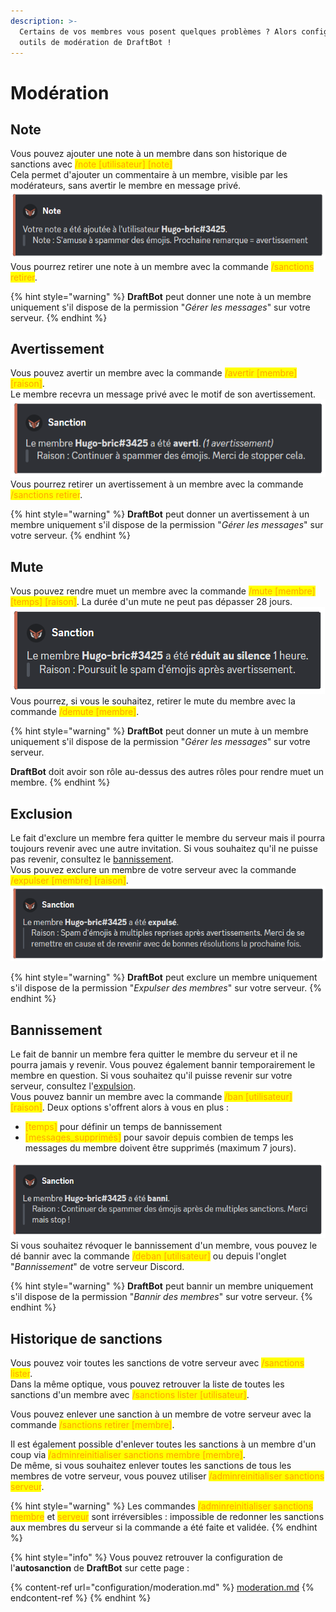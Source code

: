 ```yaml
---
description: >-
  Certains de vos membres vous posent quelques problèmes ? Alors configurez les
  outils de modération de DraftBot !
---
```


# Modération

## Note

Vous pouvez ajouter une note à un membre dans son historique de sanctions avec <mark style="color:orange;">/note \[utilisateur] \[note]</mark>\
Cela permet d'ajouter un commentaire à un membre, visible par les modérateurs, sans avertir le membre en message privé.\
![Note donnée à un membre](../.gitbook/assets/moderation/note.png)
Vous pourrez retirer une note à un membre avec la commande <mark style="color:orange;">/sanctions retirer</mark>.

{% hint style="warning" %}
**DraftBot** peut donner une note à un membre uniquement s'il dispose de la permission "_Gérer les messages_" sur votre serveur.
{% endhint %}

## Avertissement

Vous pouvez avertir un membre avec la commande <mark style="color:orange;">/avertir \[membre] \[raison]</mark>.\
Le membre recevra un message privé avec le motif de son avertissement.\
![Avertissement donné à un membre](../.gitbook/assets/moderation/avertir.png)
Vous pourrez retirer un avertissement à un membre avec la commande <mark style="color:orange;">/sanctions retirer</mark>.

{% hint style="warning" %}
**DraftBot** peut donner un avertissement à un membre uniquement s'il dispose de la permission "_Gérer les messages_" sur votre serveur.
{% endhint %}

## Mute

Vous pouvez rendre muet un membre avec la commande <mark style="color:orange;">/mute \[membre] \[temps] \[raison]</mark>. La durée d'un mute ne peut pas dépasser 28 jours.\
![Rendre muet un membre](../.gitbook/assets/moderation/mute.png)
Vous pourrez, si vous le souhaitez, retirer le mute du membre avec la commande <mark style="color:orange;">/demute \[membre]</mark>.

{% hint style="warning" %}
**DraftBot** peut donner un mute à un membre uniquement s'il dispose de la permission "_Gérer les messages_" sur votre serveur.

**DraftBot** doit avoir son rôle au-dessus des autres rôles pour rendre muet un membre.
{% endhint %}

## Exclusion

Le fait d'exclure un membre fera quitter le membre du serveur mais il pourra toujours revenir avec une autre invitation. Si vous souhaitez qu'il ne puisse pas revenir, consultez le [bannissement](moderation.md#bannissement).\
Vous pouvez exclure un membre de votre serveur avec la commande <mark style="color:orange;">/expulser \[membre] \[raison]</mark>.
![Exclusion d'un membre](../.gitbook/assets/moderation/expulser.png)

{% hint style="warning" %}
**DraftBot** peut exclure un membre uniquement s'il dispose de la permission "_Expulser des membres_" sur votre serveur.
{% endhint %}

## Bannissement

Le fait de bannir un membre fera quitter le membre du serveur et il ne pourra jamais y revenir. Vous pouvez également bannir temporairement le membre en question. Si vous souhaitez qu'il puisse revenir sur votre serveur, consultez l'[expulsion](moderation.md#exclusion). \
Vous pouvez bannir un membre avec la commande <mark style="color:orange;">/ban \[utilisateur] \[raison]</mark>. Deux options s'offrent alors à vous en plus :

* <mark style="color:orange;">\[temps]</mark> pour définir un temps de bannissement
* <mark style="color:orange;">\[messages\_supprimés]</mark> pour savoir depuis combien de temps les messages du membre doivent être supprimés (maximum 7 jours).

![Bannissement d'un utilisateur](../.gitbook/assets/moderation/ban.png)
Si vous souhaitez révoquer le bannissement d'un membre, vous pouvez le dé bannir avec la commande <mark style="color:orange;">/deban \[utilisateur]</mark> ou depuis l'onglet "_Bannissement_" de votre serveur Discord.

{% hint style="warning" %}
**DraftBot** peut bannir un membre uniquement s'il dispose de la permission "_Bannir des membres_" sur votre serveur.
{% endhint %}

## Historique de sanctions
Vous pouvez voir toutes les sanctions de votre serveur avec <mark style="color:orange;">/sanctions lister</mark>.\
 Dans la même optique, vous pouvez retrouver la liste de toutes les sanctions d'un membre avec <mark style="color:orange;">/sanctions lister \[utilisateur]</mark>.

Vous pouvez enlever une sanction à un membre de votre serveur avec la commande <mark style="color:orange;">/sanctions retirer \[membre]</mark>.

Il est également possible d'enlever toutes les sanctions à un membre d'un coup via <mark style="color:orange;">/adminreinitialiser sanctions membre \[membre]</mark>.\
De même, si vous souhaitez enlever toutes les sanctions de tous les membres de votre serveur, vous pouvez utiliser <mark style="color:orange;">/adminreinitialiser sanctions serveur</mark>.

{% hint style="warning" %}
Les commandes <mark style="color:orange;">/adminreinitialiser sanctions membre</mark> et <mark style="color:orange;">serveur</mark> sont irréversibles : impossible de redonner les sanctions aux membres du serveur si la commande a été faite et validée.
{% endhint %}

{% hint style="info" %}
Vous pouvez retrouver la configuration de l'**autosanction** de **DraftBot** sur cette page :

{% content-ref url="configuration/moderation.md" %}
[moderation.md](configuration/moderation.md)
{% endcontent-ref %}
{% endhint %}

